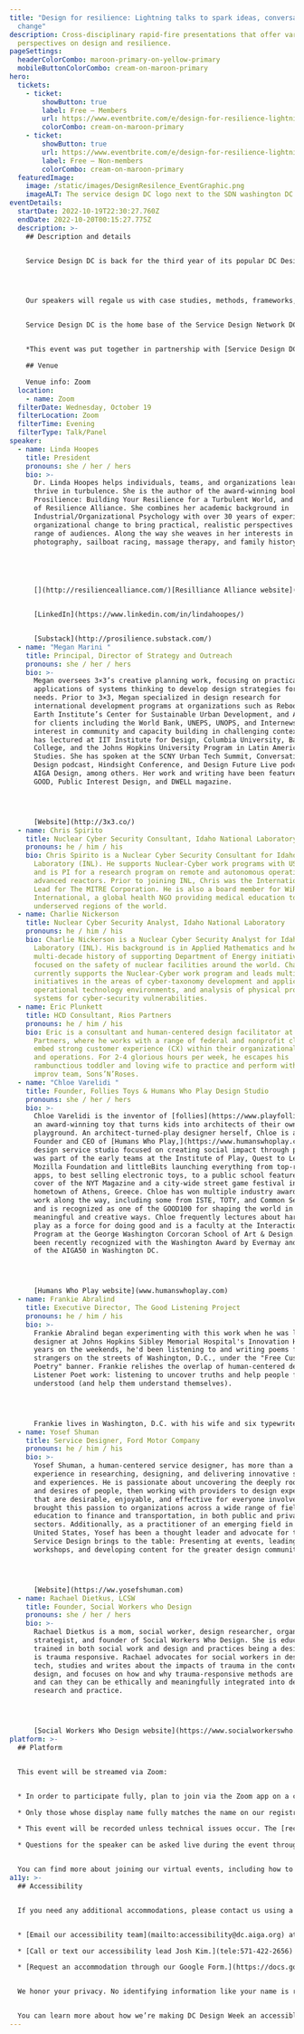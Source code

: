 ```yaml
---
title: "Design for resilience: Lightning talks to spark ideas, conversation, and
  change"
description: Cross-disciplinary rapid-fire presentations that offer various
  perspectives on design and resilience.
pageSettings:
  headerColorCombo: maroon-primary-on-yellow-primary
  mobileButtonColorCombo: cream-on-maroon-primary
hero:
  tickets:
    - ticket:
        showButton: true
        label: Free — Members
        url: https://www.eventbrite.com/e/design-for-resilience-lightning-talks-to-spark-conversation-change-tickets-425451566087?discount=632cfeb56eec5
        colorCombo: cream-on-maroon-primary
    - ticket:
        showButton: true
        url: https://www.eventbrite.com/e/design-for-resilience-lightning-talks-to-spark-conversation-change-tickets-425451566087
        label: Free — Non-members
        colorCombo: cream-on-maroon-primary
  featuredImage:
    image: /static/images/DesignResilence_EventGraphic.png
    imageALT: The service design DC logo next to the SDN washington DC chapter logo
eventDetails:
  startDate: 2022-10-19T22:30:27.760Z
  endDate: 2022-10-20T00:15:27.775Z
  description: >-
    ## Description and details


    Service Design DC is back for the third year of its popular DC Design Week lightning talks! Join us for a series of cross-disciplinary, rapid-fire presentations that will showcase unique perspectives on the notion of resilience — and how design inherently fosters quicker, more successful recovery from adversity for individuals and communities. 




    Our speakers will regale us with case studies, methods, frameworks, and philosophies that we’re sure will inspire new ideas and ways of thinking about your own work. As always, there will be ample time for Q&A and discussion.


    Service Design DC is the home base of the Service Design Network DC chapter, with more than 1,500 designers and design leaders dedicated to advancing the practice of service design and empowering each other  through learning, connection, and inspiration. Join us at [meetup.com/ServiceDesignDC](http://meetup.com/ServiceDesignDC).


    *This event was put together in partnership with [Service Design DC](https://www.meetup.com/ServiceDesignDC/).*

    ## Venue

    Venue info: Zoom
  location:
    - name: Zoom
  filterDate: Wednesday, October 19
  filterLocation: Zoom
  filterTime: Evening
  filterType: Talk/Panel
speaker:
  - name: Linda Hoopes
    title: President
    pronouns: she / her / hers
    bio: >-
      Dr. Linda Hoopes helps individuals, teams, and organizations learn to
      thrive in turbulence. She is the author of the award-winning book
      Prosilience: Building Your Resilience for a Turbulent World, and founder
      of Resilience Alliance. She combines her academic background in
      Industrial/Organizational Psychology with over 30 years of experience in
      organizational change to bring practical, realistic perspectives to a
      range of audiences. Along the way she weaves in her interests in music,
      photography, sailboat racing, massage therapy, and family history. 


       


      [](http://resiliencealliance.com/)[Resilliance Alliance website](http://resiliencealliance.com/)


      [LinkedIn](https://www.linkedin.com/in/lindahoopes/)


      [Substack](http://prosilience.substack.com/)
  - name: "Megan Marini "
    title: Principal, Director of Strategy and Outreach
    pronouns: she / her / hers
    bio: >-
      Megan oversees 3×3’s creative planning work, focusing on practical
      applications of systems thinking to develop design strategies for urban
      needs. Prior to 3×3, Megan specialized in design research for
      international development programs at organizations such as Reboot, the
      Earth Institute’s Center for Sustainable Urban Development, and ARCHIVE
      for clients including the World Bank, UNEPS, UNOPS, and Internews. With
      interest in community and capacity building in challenging contexts, Megan
      has lectured at IIT Institute for Design, Columbia University, Barnard
      College, and the Johns Hopkins University Program in Latin American
      Studies. She has spoken at the SCNY Urban Tech Summit, Conversations on
      Design podcast, Hindsight Conference, and Design Future Live podcast by
      AIGA Design, among others. Her work and writing have been featured in
      GOOD, Public Interest Design, and DWELL magazine.




      [Website](http://3x3.co/)
  - name: Chris Spirito
    title: Nuclear Cyber Security Consultant, Idaho National Laboratory
    pronouns: he / him / his
    bio: Chris Spirito is a Nuclear Cyber Security Consultant for Idaho National
      Laboratory (INL). He supports Nuclear-Cyber work programs with US partners
      and is PI for a research program on remote and autonomous operations for
      advanced reactors. Prior to joining INL, Chris was the International Cyber
      Lead for The MITRE Corporation. He is also a board member for WiRED
      International, a global health NGO providing medical education to
      underserved regions of the world.
  - name: Charlie Nickerson
    title: Nuclear Cyber Security Analyst, Idaho National Laboratory
    pronouns: he / him / his
    bio: Charlie Nickerson is a Nuclear Cyber Security Analyst for Idaho National
      Laboratory (INL). His background is in Applied Mathematics and he has a
      multi-decade history of supporting Department of Energy initiatives
      focused on the safety of nuclear facilities around the world. Charlie
      currently supports the Nuclear-Cyber work program and leads multiple
      initiatives in the areas of cyber-taxonomy development and application for
      operational technology environments, and analysis of physical protection
      systems for cyber-security vulnerabilities.
  - name: Eric Plunkett
    title: HCD Consultant, Rios Partners
    pronouns: he / him / his
    bio: Eric is a consultant and human-centered design facilitator at Rios
      Partners, where he works with a range of federal and nonprofit clients to
      embed strong customer experience (CX) within their organizational mindsets
      and operations. For 2-4 glorious hours per week, he escapes his
      rambunctious toddler and loving wife to practice and perform with his
      improv team, Sons’N’Roses.
  - name: "Chloe Varelidi "
    title: Founder, Follies Toys & Humans Who Play Design Studio
    pronouns: she / her / hers
    bio: >-
      Chloe Varelidi is the inventor of [follies](https://www.playfollies.com/),
      an award-winning toy that turns kids into architects of their own
      playground. An architect-turned-play designer herself, Chloe is also the
      Founder and CEO of [Humans Who Play,](https://www.humanswhoplay.com/) a
      design service studio focused on creating social impact through play. She
      was part of the early teams at the Institute of Play, Quest to Learn, the
      Mozilla Foundation and littleBits launching everything from top-rated
      apps, to best selling electronic toys, to a public school featured on the
      cover of the NYT Magazine and a city-wide street game festival in her
      hometown of Athens, Greece. Chloe has won multiple industry awards for her
      work along the way, including some from ISTE, TOTY, and Common Sense Media
      and is recognized as one of the GOOD100 for shaping the world in
      meaningful and creative ways. Chloe frequently lectures about harnessing
      play as a force for doing good and is a faculty at the Interaction Design
      Program at the George Washington Corcoran School of Art & Design. She has
      been recently recognized with the Washington Award by Evermay and as one
      of the AIGA50 in Washington DC.




      [Humans Who Play website](www.humanswhoplay.com)
  - name: Frankie Abralind
    title: Executive Director, The Good Listening Project
    pronouns: he / him / his
    bio: >-
      Frankie Abralind began experimenting with this work when he was lead
      designer at Johns Hopkins Sibley Memorial Hospital's Innovation Hub.  For
      years on the weekends, he'd been listening to and writing poems for
      strangers on the streets of Washington, D.C., under the "Free Custom
      Poetry" banner. Frankie relishes the overlap of human-centered design with
      Listener Poet work: listening to uncover truths and help people feel
      understood (and help them understand themselves).




      Frankie lives in Washington, D.C. with his wife and six typewriters.
  - name: Yosef Shuman
    title: Service Designer, Ford Motor Company
    pronouns: he / him / his
    bio: >-
      Yosef Shuman, a human-centered service designer, has more than a decade of
      experience in researching, designing, and delivering innovative services
      and experiences. He is passionate about uncovering the deeply rooted needs
      and desires of people, then working with providers to design experiences
      that are desirable, enjoyable, and effective for everyone involved. He has
      brought this passion to organizations across a wide range of fields, from
      education to finance and transportation, in both public and private
      sectors. Additionally, as a practitioner of an emerging field in the
      United States, Yosef has been a thought leader and advocate for the value
      Service Design brings to the table: Presenting at events, leading
      workshops, and developing content for the greater design community.




      [Website](https://ww.yosefshuman.com)
  - name: Rachael Dietkus, LCSW
    title: Founder, Social Workers who Design
    pronouns: she / her / hers
    bio: >-
      Rachael Dietkus is a mom, social worker, design researcher, organizational
      strategist, and founder of Social Workers Who Design. She is educated and
      trained in both social work and design and practices being a designer who
      is trauma responsive. Rachael advocates for social workers in design and
      tech, studies and writes about the impacts of trauma in the context of
      design, and focuses on how and why trauma-responsive methods are needed
      and can they can be ethically and meaningfully integrated into design
      research and practice.




      [Social Workers Who Design website](https://www.socialworkerswho.design)
platform: >-
  ## Platform


  This event will be streamed via Zoom:


  * In order to participate fully, plan to join via the Zoom app on a computer, tablet, or mobile device with enough bandwidth to support viewing video.

  * Only those whose display name fully matches the name on our registration list will be admitted from the waiting room, to ensure only those who have registered for the event are able to attend — and to create space for intimate conversations.

  * This event will be recorded unless technical issues occur. The [recordings will be shared in the AIGA DC recordings archive](https://dc.aiga.org/introducing-the-aiga-dc-event-recordings-archive/) for AIGA members to rewatch or catch up on at a later date. If you’re not an AIGA Member, you can register for a membership on [the AIGA Membership website.](https://www.aiga.org/membership-community/aiga-membership/)

  * Questions for the speaker can be asked live during the event through the chat during the Q&A portion of the event.


  You can find more about joining our virtual events, including how to connect, directions to troubleshoot, and information about our refund policy in our [FAQ](/faq/).
a11y: >-
  ## Accessibility


  If you need any additional accommodations, please contact us using a method that works best for you:


  * [Email our accessibility team](mailto:accessibility@dc.aiga.org) at accessibility@dc.aiga.org.

  * [Call or text our accessibility lead Josh Kim.](tele:571-422-2656)

  * [Request an accommodation through our Google Form.](https://docs.google.com/forms/d/e/1FAIpQLSe2l-FrPiSaZxPjIAOUadYn3axaz6SyloV42CWg-HF65TTy1w/viewform)


  We honor your privacy. No identifying information like your name is required to request an accommodation, and all details will be deleted once completed.


  You can learn more about how we’re making DC Design Week an accessible experience by visiting our [accessibility statement](/accessibility/).
---
```

